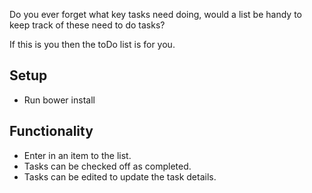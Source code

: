 Do you ever forget what key tasks need doing, would a list be handy to keep track of these need to do tasks?

If this is you then the toDo list is for you.

Setup
-----
* Run bower install

Functionality
-----------
* Enter in an item to the list.
* Tasks can be checked off as completed.
* Tasks can be edited to update the task details.

